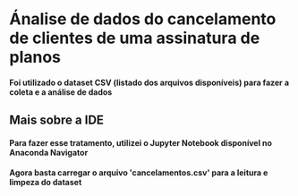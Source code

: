 <h1>Ánalise de dados do cancelamento de clientes de uma assinatura de planos</h1>
<h4>Foi utilizado o dataset CSV (listado dos arquivos disponíveis) para fazer a coleta e a análise de dados</h4>
<h2>Mais sobre a IDE</h2>
<h4>Para fazer esse tratamento, utilizei o Jupyter Notebook disponível no Anaconda Navigator</h4>
<h4>Agora basta carregar o arquivo 'cancelamentos.csv' para a leitura e limpeza do dataset</h4>
